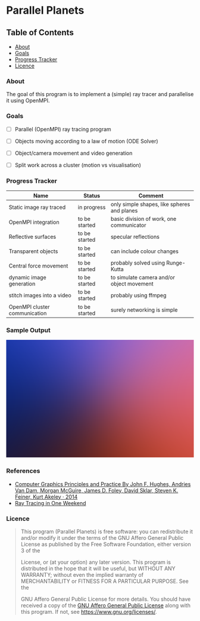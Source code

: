 # Parallel Planets

## Table of Contents
- [About](#about)
- [Goals](#goals)
- [Progress Tracker](#progress-tracker)
- [Licence](#licence)

### About
The goal of this program is to implement a (simple) ray tracer and parallelise it using OpenMPI.

### Goals
- [ ] Parallel (OpenMPI) ray tracing program
- [ ] Objects moving according to a law of motion (ODE Solver)
- [ ] Object/camera movement and video generation
- [ ] Split work across a cluster (motion vs visualisation)


### Progress Tracker
| Name                          | Status        | Comment                                     |
|-------------------------------|---------------|---------------------------------------------|
| Static image ray traced       | in progress   | only simple shapes, like spheres and planes |
| OpenMPI integration           | to be started | basic division of work, one communicator    | 
| Reflective surfaces           | to be started | specular reflections                        |
| Transparent objects           | to be started | can include colour changes                  |
| Central force movement        | to be started | probably solved using Runge-Kutta
| dynamic image generation      | to be started | to simulate camera and/or object movement   |
| stitch images into a video    | to be started | probably using ffmpeg                       |
| OpenMPI cluster communication | to be started | surely networking is simple                 |

### Sample Output
![Output](outputs/image.png)
### References

 - [Computer Graphics Principles and Practice By John F. Hughes, Andries Van Dam, Morgan McGuire, James D. Foley, David Sklar, Steven K. Feiner, Kurt Akeley · 2014](https://www.worldcat.org/title/computer-graphics-principles-and-practice/oclc/828142648)
 - [Ray Tracing in One Weekend](https://raytracing.github.io/books/RayTracingInOneWeekend.html)

### Licence
> This program (Parallel Planets) is free software: you can redistribute it and/or modify
    it under the terms of the GNU Affero General Public License as
    published by the Free Software Foundation, either version 3 of the
>
>    License, or (at your option) any later version.
    This program is distributed in the hope that it will be useful,
    but WITHOUT ANY WARRANTY; without even the implied warranty of
    MERCHANTABILITY or FITNESS FOR A PARTICULAR PURPOSE.  See the
>
>    GNU Affero General Public License for more details.
    You should have received a copy of the [GNU Affero General Public License](LICENCE)
    along with this program.  If not, see <https://www.gnu.org/licenses/>.